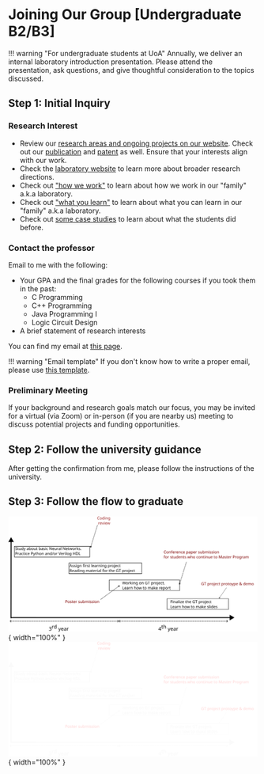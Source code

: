 

# Joining Our Group [Undergraduate B2/B3]


!!! warning "For undergraduate students at UoA"
    Annually, we deliver an internal laboratory introduction presentation. Please attend the presentation, ask questions, and give thoughtful consideration to the topics discussed.


## Step 1: Initial Inquiry
### Research Interest
- Review our [research areas and ongoing projects on our website](research.md). Check out our [publication](pub.md) and [patent](patent.md) as well. Ensure that your interests align with our work.
- Check the [laboratory website](https://web-ext.u-aizu.ac.jp/misc/neuro-eng/) to learn more about broader research directions. 
- Check out ["how we work"](howwework.md) to learn about how we work in our "family" a.k.a laboratory.
- Check out ["what you learn"](whatyoulearn.md) to learn about what you can learn in our "family" a.k.a laboratory.
- Check out [some case studies](mentor.md) to learn about what the students did before.


### Contact the professor

Email to me with the following:

- Your GPA and the final grades for the following courses if you took them in the past:
    - C Programming
    - C++ Programming
    - Java Programming I
    - Logic Circuit Design
- A brief statement of research interests

You can find my email at [this page](contact.md). 

!!! warning "Email template"
    If you don't know how to write a proper email, please use [this template](https://gist.github.com/khanhdang/04e61a9d2dd26bf22e4031e5d194f4b5).

### Preliminary Meeting

If your background and research goals match our focus, you may be invited for a virtual (via Zoom) or in-person (if you are nearby us) meeting to discuss potential projects and funding opportunities.


## Step 2: Follow the university guidance

After getting the confirmation from me, please follow the instructions of the university.

## Step 3: Follow the flow to graduate

![GT flow](gt-themes/GT-flow-light.svg#only-light){ width="100%" }
![GT flow](gt-themes/GT-flow-dark.svg#only-dark){ width="100%" }



